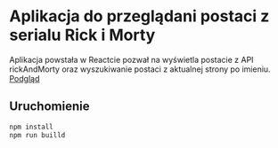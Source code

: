# Aplikacja do przeglądani postaci z serialu Rick i Morty
Aplikacja powstała w Reactcie pozwał na wyświetla postacie z API rickAndMorty oraz wyszukiwanie postaci z aktualnej strony po imieniu.
[Podgląd](https://tomaszjader.github.io/rick-and-morty/)
## Uruchomienie
```sh
npm install
npm run builld
```
